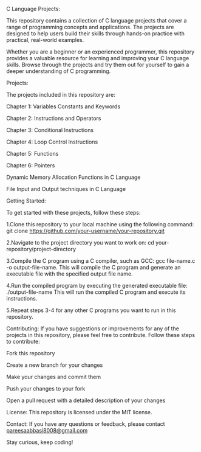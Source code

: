 C Language Projects:

This repository contains a collection of C language projects that cover a range of programming concepts and applications. The projects are designed to help users build their skills through hands-on practice with practical, real-world examples.

Whether you are a beginner or an experienced programmer, this repository provides a valuable resource for learning and improving your C language skills. Browse through the projects and try them out for yourself to gain a deeper understanding of C programming.


Projects:

The projects included in this repository are:

Chapter 1: Variables Constants and Keywords 

Chapter 2:  Instructions and Operators 

Chapter 3: Conditional Instructions

Chapter 4: Loop Control Instructions 

Chapter 5: Functions

Chapter 6: Pointers

Dynamic Memory Allocation Functions in C Language

File Input and Output techniques in C Language


Getting Started:

To get started with these projects, follow these steps:

1.Clone this repository to your local machine using the following command: git clone https://github.com/your-username/your-repository.git

2.Navigate to the project directory you want to work on: cd your-repository/project-directory

3.Compile the C program using a C compiler, such as GCC: gcc file-name.c -o output-file-name. This will compile the C program and generate an executable file with the specified output file name.

4.Run the compiled program by executing the generated executable file: ./output-file-name
This will run the compiled C program and execute its instructions.

5.Repeat steps 3-4 for any other C programs you want to run in this repository.


Contributing:
If you have suggestions or improvements for any of the projects in this repository, please feel free to contribute. Follow these steps to contribute:

Fork this repository

Create a new branch for your changes

Make your changes and commit them

Push your changes to your fork

Open a pull request with a detailed description of your changes


License:
This repository is licensed under the MIT license.


Contact:
If you have any questions or feedback, please contact pareesaabbasi8008@gmail.com


Stay curious, keep coding!
